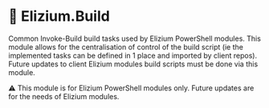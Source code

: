 # :hammer: Elizium.Build

Common Invoke-Build build tasks used by Elizium PowerShell modules. This module allows for the centralisation of control of the build script (ie the implemented tasks can be defined in 1 place and imported by client repos). Future updates to client Elizium modules build scripts must be done via this module.

:warning: This module is for Elizium PowerShell modules only. Future updates are for the needs of Elizium modules.
